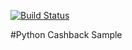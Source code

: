 [![Build Status](https://travis-ci.org/plaksacarp/pycashback.svg?branch=master)](https://travis-ci.org/plaksacarp/pycashback)

#Python Cashback Sample